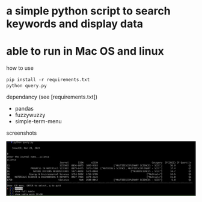 # a simple python script to search keywords and display data
# able to run in Mac OS and linux

how to use
```
pip install -r requirements.txt
python query.py
```

dependancy (see [requirements.txt])
- pandas
- fuzzywuzzy
- simple-term-menu

screenshots

![](screenshot.png)


